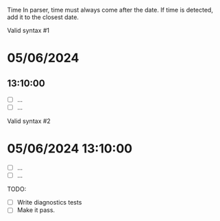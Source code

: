 Time
	In parser, time must always come after the date. If time is detected, add it to the closest date.

Valid syntax #1
<!-- skip -->
# 05/06/2024 
## 13:10:00
- [ ] ...
- [ ] ...

Valid syntax #2
<!-- skip -->
# 05/06/2024 13:10:00
- [ ] ...
- [ ] ...

TODO:
- [ ] Write diagnostics tests
- [ ] Make it pass.